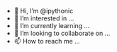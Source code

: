 - 👋 Hi, I’m @ipythonic
- 👀 I’m interested in ...
- 🌱 I’m currently learning ...
- 💞️ I’m looking to collaborate on ...
- 📫 How to reach me ...

<!---
ipythonic/ipythonic is a ✨ special ✨ repository because its `README.md` (this file) appears on your GitHub profile.
You can click the Preview link to take a look at your changes.
--->

